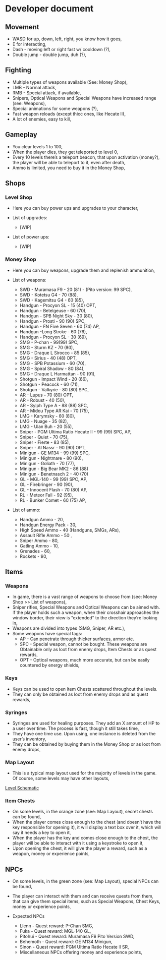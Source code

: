 # Developer document

## Movement
- WASD for up, down, left, right, you know how it goes,
- E for interacting,
- Dash - moving left or right fast w/ cooldown (?),
- Double jump - double jump, duh (?),

## Fighting
- Multiple types of weapons available (See: Money Shop),
- LMB - Normal attack,
- RMB - Special attack, if available,
- Snipers, Optical Weapons and Special Weapons have increased range (see: Weapons),
- Special animations for some weapons (?),
- Fast weapon reloads (except thicc ones, like Hecate II),
- A lot of enemies, easy to kill,

## Gameplay
- You clear levels 1 to 100,
- When the player dies, they get teleported to level 0,
- Every 10 levels there’s a teleport beacon, that upon activation (money?), the player will be able to teleport to it, even after death,
- Ammo is limited, you need to buy it in the Money Shop,

## Shops
### Level Shop
- Here you can buy power ups and upgrades to your character,
- List of upgrades:

  - [WIP]

- List of power ups:

  - [WIP]

### Money Shop
- Here you can buy weapons, upgrade them and replenish ammunition,
- List of weapons:

  - SWD - Muramasa F9 - 20 (81) - (Pito version: 99 SPC),
  - SWD - Kotetsu G4 - 70 (88),
  - SWD - Kagemitsu G4 - 60 (85),
  - Handgun - Procyon SL - 15 (40) OPT, 
  - Handgun - Betelgeuse - 60 (70),
  - Handgun - SPB Night Sky - 30 (80),
  - Handgun - Prosti - 90 (90) SPC,
  - Handgun - FN Five Seven - 60 (74) AP,
  - Handgun -Long Stroke - 60 (76),
  - Handgun - Procyon SL - 30 (69), 
  - SMG - P-chan - 99(99) SPC,
  - SMG - Sturm KZ - 70 (80),
  - SMG - Draque L Sirocco - 85 (85),
  - SMG - Sirius - 40 (48) OPT,
  - SMG - SPB Potassium - 60 (70),
  - SMG - Spiral Shadow - 80 (84),
  - SMG - Draque L Harmattan - 90 (91),
  - Shotgun - Impact Wind - 20 (66),
  - Shotgun - Peacock - 60 (71),
  - Shotgun - Valkyrie - 80 (80) SPC,
  - AR - Lupus - 70 (80) OPT,
  - AR - Robust - 40 (50),
  - AR - Sylph Type A - 88 (88) SPC,
  - AR - Midou Type AR Kai - 70 (75),
  - LMG - Karymsky - 60 (80),
  - LMG - Nuage - 35 (82),
  - LMG - Ulan Buh - 20 (55),
  - Sniper - PGM Ultima Ratio Hecate II - 99 (99) SPC, AP,
  - Sniper - Quiet - 70 (75),
  - Sniper - Fierte - 83 (85),
  - Sniper - Al Nassr - 90 (90) OPT,
  - Minigun - GE M134 - 99 (99) SPC,
  - Minigun - Nightmare - 80 (90),
  - Minigun - Goliath - 70 (77), 
  - Minigun - Big Bear MK2 - 86 (88)
  - Minigun - Benetnasch 2 - 40 (70)
  - GL - MGL-140 - 99 (99) SPC, AP,
  - GL - Firebringer - 90 (90),
  - GL - Innocent Flash - 70 (80) AP,
  - RL - Meteor Fall - 92 (95),
  - RL - Bunker Comet - 60 (75) AP,

- List of ammo:

  - Handgun Ammo - 20,
  - Handgun Energy Pack - 30,
  - High Speed Ammo - 40 (Handguns, SMGs, ARs),
  - Assault Rifle Ammo - 50 ,
  - Sniper Ammo - 80,
  - Gatling Ammo - 10,
  - Grenades - 60,
  - Rockets - 90,

## Items
### Weapons
- In game, there is a vast range of weapons to choose from (see: Money Shop >> List of weapons),
- Sniper rifles, Special Weapons and Optical Weapons can be aimed with. If the player holds such a weapon, when their crosshair approaches the window border, their view is “extended” to the direction they’re looking in,
- Weapons are divided into types (SMG, Sniper, AR etc.),
- Some weapons have special tags:
  - AP - Can penetrate through thicker surfaces, armor etc.
  - SPC - Special weapon, cannot be bought. These weapons are  Obtainable only as loot from enemy drops, Item Chests or as quest rewards,
  - OPT - Optical weapons, much more accurate, but can be easily countered by energy shields,

### Keys
- Keys can be used to open Item Chests scattered throughout the levels. 
- They can only be obtained as loot from enemy drops and as quest rewards,

### Syringes
- Syringes are used for healing purposes. They add an X amount of HP to a user over time. The process is fast, though it still takes time,
- They have one time use. Upon using, one instance is deleted from the user’s inventory,
- They can be obtained by buying them in the Money Shop or as loot from enemy drops,

### Map Layout
- This is a typical map layout used for the majority of levels in the game. Of course, some levels may have other layouts,

[Level Schematic](https://drive.google.com/file/d/1br5fMtYEUP2o3Tog_hlOPWirpOjjAdq_/view?usp=sharing)

### Item Chests
- On some levels, in the orange zone (see: Map Layout), secret chests can be found,
- When the player comes close enough to the chest (and doesn’t have the key responsible for opening it), it will display a text box over it, which will say it needs a key to open it,
- When the player has the key and comes close enough to the chest, the player will be able to interact with it using a keystroke to open it,
- Upon opening the chest, it will give the player a reward, such as a weapon, money or experience points,

## NPCs
- On some levels, in the green zone (see: Map Layout), special NPCs can be found,

- The player can interact with them and can receive quests from them, that can give them special items, such as Special Weapons, Chest Keys, money or experience points,
- Expected NPCs
  - Llenn - Quest reward: P-Chan SMG,
  - Fuka - Quest reward: MGL-140 GL,
  - Pitohui - Quest reward: Muramasa F9 Pito Version SWD,
  - Behemoth - Quest reward: GE M134 Minigun,
  - Sinon - Quest reward: PGM Ultima Ratio Hecate II SR,
  - Miscellaneous NPCs offering money and experience points,
